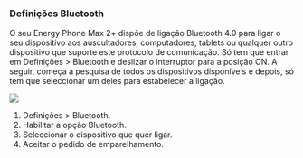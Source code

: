 ### Definições Bluetooth

O seu Energy Phone Max 2+ dispõe de ligação Bluetooth 4.0 para ligar o seu dispositivo aos auscultadores, computadores, tablets ou qualquer outro dispositivo que suporte este protocolo de comunicação. Só tem que entrar em Definições &gt; Bluetooth e deslizar o interruptor para a posição ON. A seguir, começa a pesquisa de todos os dispositivos disponíveis e depois, só tem que seleccionar um deles para estabelecer a ligação.

![](http://static.energysistem.com/images/manuals/42689/57f37824618ad.jpg)

1. Definições &gt; Bluetooth.
2. Habilitar a opção Bluetooth.
3. Seleccionar o dispositivo que quer ligar.
4. Aceitar o pedido de emparelhamento.
